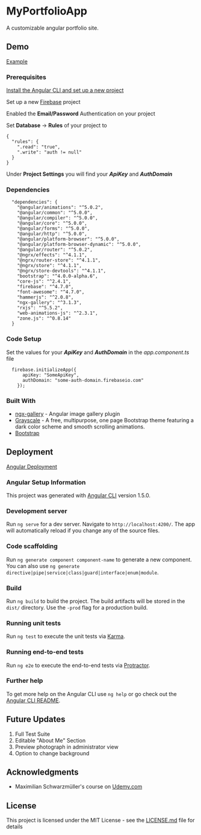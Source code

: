 # MyPortfolioApp

A customizable angular portfolio site.

## Demo

[Example](http://tylerraney.com)

### Prerequisites

[Install the Angular CLI and set up a new project](https://angular.io/guide/quickstart)

Set up a new [Firebase](https://firebase.google.com/) project

Enabled the **Email/Password** Authentication on your project

Set **Database** -> **Rules** of your project to
```
{
  "rules": {
    ".read": "true",
    ".write": "auth != null"
  }
}
```
Under **Project Settings** you will find your ***ApiKey*** and ***AuthDomain***

### Dependencies

```
  "dependencies": {
    "@angular/animations": "^5.0.2",
    "@angular/common": "^5.0.0",
    "@angular/compiler": "^5.0.0",
    "@angular/core": "^5.0.0",
    "@angular/forms": "^5.0.0",
    "@angular/http": "^5.0.0",
    "@angular/platform-browser": "^5.0.0",
    "@angular/platform-browser-dynamic": "^5.0.0",
    "@angular/router": "^5.0.2",
    "@ngrx/effects": "^4.1.1",
    "@ngrx/router-store": "^4.1.1",
    "@ngrx/store": "^4.1.1",
    "@ngrx/store-devtools": "^4.1.1",
    "bootstrap": "^4.0.0-alpha.6",
    "core-js": "^2.4.1",
    "firebase": "^4.7.0",
    "font-awesome": "^4.7.0",
    "hammerjs": "^2.0.8",
    "ngx-gallery": "^3.1.3",
    "rxjs": "^5.5.2",
    "web-animations-js": "^2.3.1",
    "zone.js": "^0.8.14"
  }
```

### Code Setup

Set the values for your ***ApiKey*** and ***AuthDomain*** in the *app.component.ts* file
```
  firebase.initializeApp({
      apiKey: "SomeApiKey",
      authDomain: "some-auth-domain.firebaseio.com"
    });
```


### Built With

* [ngx-gallery](https://github.com/lukasz-galka/ngx-gallery) - Angular image gallery plugin
* [Grayscale](https://startbootstrap.com/template-overviews/grayscale/) - A free, multipurpose, one page Bootstrap theme featuring a dark color scheme and smooth scrolling animations.
* [Bootstrap](https://getbootstrap.com/)

## Deployment

[Angular Deployment](https://angular.io/guide/deployment)

### Angular Setup Information

This project was generated with [Angular CLI](https://github.com/angular/angular-cli) version 1.5.0.

### Development server

Run `ng serve` for a dev server. Navigate to `http://localhost:4200/`. The app will automatically reload if you change any of the source files.

### Code scaffolding

Run `ng generate component component-name` to generate a new component. You can also use `ng generate directive|pipe|service|class|guard|interface|enum|module`.

### Build

Run `ng build` to build the project. The build artifacts will be stored in the `dist/` directory. Use the `-prod` flag for a production build.

### Running unit tests

Run `ng test` to execute the unit tests via [Karma](https://karma-runner.github.io).

### Running end-to-end tests

Run `ng e2e` to execute the end-to-end tests via [Protractor](http://www.protractortest.org/).

### Further help

To get more help on the Angular CLI use `ng help` or go check out the [Angular CLI README](https://github.com/angular/angular-cli/blob/master/README.md).

## Future Updates

1. Full Test Suite
2. Editable "About Me" Section
3. Preview photograph in administrator view
4. Option to change background

## Acknowledgments

* Maximilian Schwarzmüller's course on [Udemy.com](https://www.udemy.com/the-complete-guide-to-angular-2/learn/v4/content)

## License

This project is licensed under the MIT License - see the [LICENSE.md](LICENSE.md) file for details
